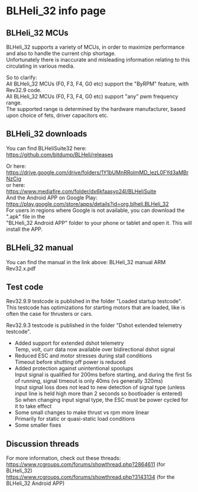 # BLHeli_32 info page  

## BLHeli_32 MCUs 
BLHeli_32 supports a variety of MCUs, in order to maximize performance and also to handle the current chip shortage.  
Unfortunately there is inaccurate and misleading information relating to this circulating in various media.

So to clarify:  
All BLHeli_32 MCUs (F0, F3, F4, G0 etc) support the "ByRPM" feature, with Rev32.9 code.  
All BLHeli_32 MCUs (F0, F3, F4, G0 etc) support "any" pwm frequency range.  
The supported range is determined by the hardware manufacturer, based upon choice of fets, driver capacitors etc.

## BLHeli_32 downloads  

You can find BLHeliSuite32 here:
https://github.com/bitdump/BLHeli/releases

Or here:
https://drive.google.com/drive/folders/1Y1bUMnRRolmMD_lezL0FYd3aMBrNzCig   
or here:   
https://www.mediafire.com/folder/dx6kfaasyo24l/BLHeliSuite   
And the Android APP on Google Play:   
https://play.google.com/store/apps/details?id=org.blheli.BLHeli_32  
For users in regions where Google is not available, you can download the ".apk" file in the  
"BLHeli_32 Android APP" folder to your phone or tablet and open it. This will install the APP.  

## BLHeli_32 manual

You can find the manual in the link above: BLHeli_32 manual ARM Rev32.x.pdf

## Test code

Rev32.9.9 testcode is published in the folder "Loaded startup testcode".
This testcode has optimizations for starting motors that are loaded, like is often the case for thrusters or cars.

Rev32.9.3 testcode is published in the folder "Dshot extended telemetry testcode".
- Added support for extended dshot telemetry   
  Temp, volt, curr data now available over bidirectional dshot signal   
- Reduced ESC and motor stresses during stall conditions   
  Timeout before shutting off power is reduced   
- Added protection against unintentional spoolups   
  Input signal is qualified for 200ms before starting, and during the first 5s of running, signal timeout is only 40ms (vs generally 320ms)   
  Input signal loss does not lead to new detection of signal type (unless input line is held high more than 2 seconds so bootloader is entered)   
  So when changing input signal type, the ESC must be power cycled for it to take effect   
- Some small changes to make thrust vs rpm more linear   
  Primarily for static or quasi-static load conditions   
- Some smaller fixes   

## Discussion threads

For more information, check out these threads:  
https://www.rcgroups.com/forums/showthread.php?2864611 (for BLHeli_32)  
https://www.rcgroups.com/forums/showthread.php?3143134 (for the BLHeli_32 Android APP)  
